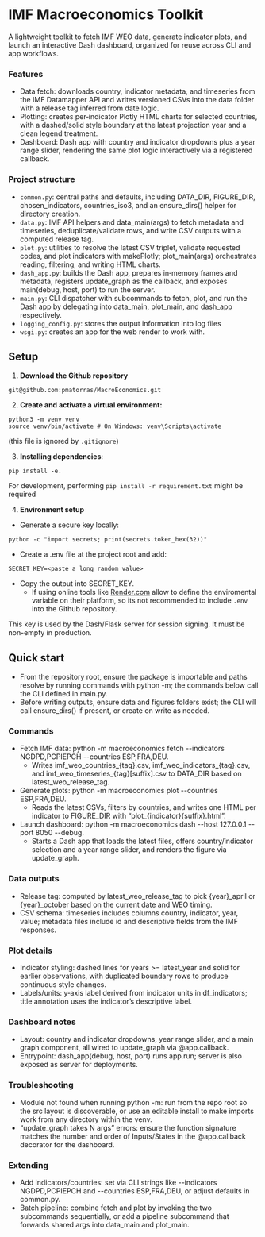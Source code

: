 # IMF Macroeconomics Toolkit

A lightweight toolkit to fetch IMF WEO data, generate indicator plots, and launch an interactive Dash dashboard, organized for reuse across CLI and app workflows.

### Features

- Data fetch: downloads country, indicator metadata, and timeseries from the IMF Datamapper API and writes versioned CSVs into the data folder with a release tag inferred from date logic.
- Plotting: creates per‑indicator Plotly HTML charts for selected countries, with a dashed/solid style boundary at the latest projection year and a clean legend treatment.
- Dashboard: Dash app with country and indicator dropdowns plus a year range slider, rendering the same plot logic interactively via a registered callback.


### Project structure

- `common.py`: central paths and defaults, including DATA_DIR, FIGURE_DIR, chosen_indicators, countries_iso3, and an ensure_dirs() helper for directory creation.
- `data.py`: IMF API helpers and data_main(args) to fetch metadata and timeseries, deduplicate/validate rows, and write CSV outputs with a computed release tag.
- `plot.py`: utilities to resolve the latest CSV triplet, validate requested codes, and plot indicators with makePlotly; plot_main(args) orchestrates reading, filtering, and writing HTML charts.
- `dash_app.py`: builds the Dash app, prepares in‑memory frames and metadata, registers update_graph as the callback, and exposes main(debug, host, port) to run the server.
- `main.py`: CLI dispatcher with subcommands to fetch, plot, and run the Dash app by delegating into data_main, plot_main, and dash_app respectively.
- `logging_config.py`: stores the output information into log files
- `wsgi.py`: creates an app for the web render to work with.


## Setup
1. **Download the Github repository**
```
git@github.com:pmatorras/MacroEconomics.git
```
2. **Create and activate a virtual environment:**

```
python3 -m venv venv
source venv/bin/activate # On Windows: venv\Scripts\activate
```
(this file is ignored by `.gitignore`)

3. **Installing dependencies**:
```
pip install -e.
```
For development, performing `pip install -r requirement.txt` might be required

4. **Environment setup**
- Generate a secure key locally:
```
python -c "import secrets; print(secrets.token_hex(32))"
```
- Create a .env file at the project root and add:
```
SECRET_KEY=<paste a long random value>
```

- Copy the output into SECRET_KEY.
    - If using online tools like [Render.com](https://dashboard.render.com/) allow to define the enviromental variable on their platform, so its not recommended to include `.env` into the Github repository.



This key is used by the Dash/Flask server for session signing. It must be non-empty in production.



## Quick start

- From the repository root, ensure the package is importable and paths resolve by running commands with python -m; the commands below call the CLI defined in main.py.
- Before writing outputs, ensure data and figures folders exist; the CLI will call ensure_dirs() if present, or create on write as needed.


### Commands

- Fetch IMF data:
python -m macroeconomics fetch --indicators NGDPD,PCPIEPCH --countries ESP,FRA,DEU.
    - Writes imf_weo_countries_{tag}.csv, imf_weo_indicators_{tag}.csv, and imf_weo_timeseries_{tag}[suffix].csv to DATA_DIR based on latest_weo_release_tag.
- Generate plots:
python -m macroeconomics plot --countries ESP,FRA,DEU.
    - Reads the latest CSVs, filters by countries, and writes one HTML per indicator to FIGURE_DIR with “plot_{indicator}{suffix}.html”.
- Launch dashboard:
python -m macroeconomics dash --host 127.0.0.1 --port 8050 --debug.
    - Starts a Dash app that loads the latest files, offers country/indicator selection and a year range slider, and renders the figure via update_graph.


### Data outputs

- Release tag: computed by latest_weo_release_tag to pick {year}_april or {year}_october based on the current date and WEO timing.
- CSV schema: timeseries includes columns country, indicator, year, value; metadata files include id and descriptive fields from the IMF responses.


### Plot details

- Indicator styling: dashed lines for years >= latest_year and solid for earlier observations, with duplicated boundary rows to produce continuous style changes.
- Labels/units: y‑axis label derived from indicator units in df_indicators; title annotation uses the indicator’s descriptive label.


### Dashboard notes

- Layout: country and indicator dropdowns, year range slider, and a main graph component, all wired to update_graph via @app.callback.
- Entrypoint: dash_app(debug, host, port) runs app.run; server is also exposed as server for deployments.


### Troubleshooting

- Module not found when running python -m: run from the repo root so the src layout is discoverable, or use an editable install to make imports work from any directory within the venv.
- “update_graph takes N args” errors: ensure the function signature matches the number and order of Inputs/States in the @app.callback decorator for the dashboard.


### Extending

- Add indicators/countries: set via CLI strings like --indicators NGDPD,PCPIEPCH and --countries ESP,FRA,DEU, or adjust defaults in common.py.
- Batch pipeline: combine fetch and plot by invoking the two subcommands sequentially, or add a pipeline subcommand that forwards shared args into data_main and plot_main.
